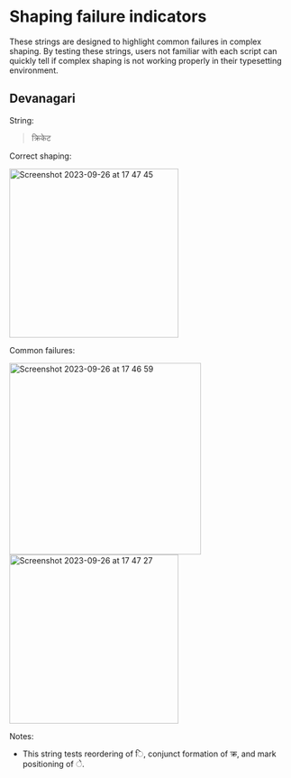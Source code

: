 # Shaping failure indicators

These strings are designed to highlight common failures in complex shaping. By testing these strings, users not familiar with each script can quickly tell if complex shaping is not working properly in their typesetting environment.

## Devanagari

String:

> क्रिकेट

Correct shaping:

<img width="300" alt="Screenshot 2023-09-26 at 17 47 45" src="https://github.com/typotheque/public-documentation/assets/343259/12c03126-cf5a-4613-8809-285d4e8e83b1">

Common failures:

<img width="340" alt="Screenshot 2023-09-26 at 17 46 59" src="https://github.com/typotheque/public-documentation/assets/343259/a5237daf-c693-4857-928d-05365ab8b6cc">

<img width="300" alt="Screenshot 2023-09-26 at 17 47 27" src="https://github.com/typotheque/public-documentation/assets/343259/e348496c-c7b7-4313-b5d1-a2ebb3fc4692">

Notes:

- This string tests reordering of ि, conjunct formation of क्र, and mark positioning of े.
